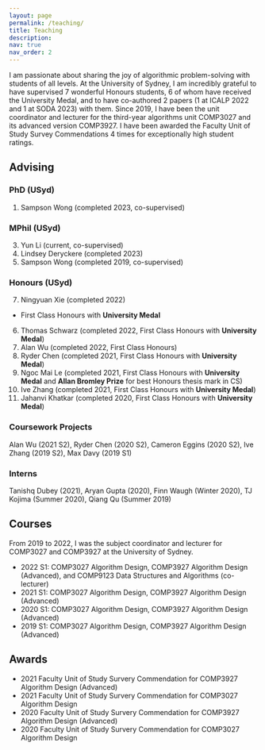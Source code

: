 ```yaml
---
layout: page
permalink: /teaching/
title: Teaching
description: 
nav: true
nav_order: 2
---
```


I am passionate about sharing the joy of algorithmic problem-solving with students of all levels. At the University of Sydney, I am incredibly grateful to have supervised 7 wonderful Honours students, 6 of whom have received the University Medal, and to have co-authored 2 papers (1 at ICALP 2022 and 1 at SODA 2023) with them. Since 2019, I have been the unit coordinator and lecturer for the third-year algorithms unit COMP3027 and its advanced version COMP3927. I have been awarded the Faculty Unit of Study Survey Commendations 4 times for exceptionally high student ratings.

## Advising

### PhD (USyd)
1. Sampson Wong (completed 2023, co-supervised)

### MPhil (USyd)
3. Yun Li (current, co-supervised)
2. Lindsey Deryckere (completed 2023)
1. Sampson Wong (completed 2019, co-supervised)

### Honours (USyd)
7. Ningyuan Xie (completed 2022)
 * First Class Honours with **University Medal**
6. Thomas Schwarz (completed 2022, First Class Honours with **University Medal**)
5. Alan Wu (completed 2022, First Class Honours)
4. Ryder Chen (completed 2021, First Class Honours with **University Medal**)
3. Ngoc Mai Le (completed 2021, First Class Honours with **University Medal** and **Allan Bromley Prize** for best Honours thesis mark in CS)
2. Ive Zhang (completed 2021, First Class Honours with **University Medal**)
1. Jahanvi Khatkar (completed 2020, First Class Honours with **University Medal**)

### Coursework Projects

Alan Wu (2021 S2), Ryder Chen (2020 S2), Cameron Eggins (2020 S2), Ive Zhang (2019 S2), Max Davy (2019 S1)

### Interns

Tanishq Dubey (2021), Aryan Gupta (2020), Finn Waugh (Winter 2020), TJ Kojima (Summer 2020), Qiang Qu (Summer 2019)

## Courses
From 2019 to 2022, I was the subject coordinator and lecturer for COMP3027 and COMP3927 at the University of Sydney.

- 2022 S1: COMP3027 Algorithm Design, COMP3927 Algorithm Design (Advanced), and COMP9123 Data Structures and Algorithms (co-lecturer)
- 2021 S1: COMP3027 Algorithm Design, COMP3927 Algorithm Design (Advanced)
- 2020 S1: COMP3027 Algorithm Design, COMP3927 Algorithm Design (Advanced)
- 2019 S1: COMP3027 Algorithm Design, COMP3927 Algorithm Design (Advanced)

## Awards 

- 2021 Faculty Unit of Study Survery Commendation for COMP3927 Algorithm Design (Advanced)
- 2021 Faculty Unit of Study Survery Commendation for COMP3027 Algorithm Design
- 2020 Faculty Unit of Study Survery Commendation for COMP3927 Algorithm Design (Advanced)
- 2020 Faculty Unit of Study Survery Commendation for COMP3027 Algorithm Design
